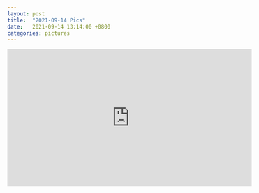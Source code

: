 ```yaml
---
layout: post
title:  "2021-09-14 Pics"
date:   2021-09-14 13:14:00 +0800
categories: pictures
---
```



<iframe width="560" height="315" src="https://www.youtube-nocookie.com/embed/8hvgxMzelak" title="YouTube video player" frameborder="0" allow="accelerometer; autoplay; clipboard-write; encrypted-media; gyroscope; picture-in-picture" allowfullscreen></iframe>

